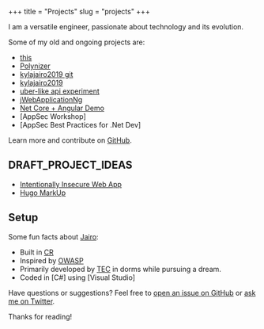 +++
title = "Projects"
slug = "projects"
+++

I am a versatile engineer, passionate about technology and its evolution.


Some of my old and ongoing projects are:

* [this](https://github.com/Softwavecr/softwave)
* [Polynizer](https://github.com/Softwavecr/polynizer)
* [kylajairo2019 git](https://github.com/Softwavecr/kylajairo2019)
* [kylajairo2019](http://www.kylajairo2019.com/)
* [uber-like api experiment](https://github.com/Softwavecr/libera)
* [jWebApplicationNg](https://github.com/Softwavecr/jWebApplicationNg)
* [Net Core + Angular Demo](https://www.softwave.cr/)
* [AppSec Workshop]
* [AppSec Best Practices for .Net Dev]

Learn more and contribute on [GitHub](https://github.com/Softwavecr).


## DRAFT_PROJECT_IDEAS
* [Intentionally Insecure Web App](https://www.benjaminjohnston.com.au/intentionallyinsecurejs)
* [Hugo MarkUp](https://themes.gohugo.io//theme/hugo-coder/post/markdown-syntax/)

## Setup

Some fun facts about [Jairo](http://gohugo.io/):

* Built in [CR](https://www.anywhere.com/costa-rica)
* Inspired by [OWASP](https://owasp.org/)
* Primarily developed by [TEC](https://tec.ac.cr/) in dorms while pursuing a dream.
* Coded in [C#] using [Visual Studio]

Have questions or suggestions? Feel free to [open an issue on GitHub](https://github.com/spf13/hugo/issues/new) or [ask me on Twitter](https://twitter.com/spf13).

Thanks for reading!
